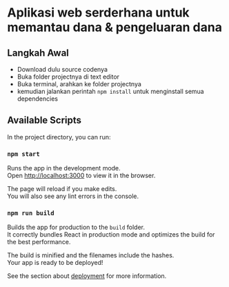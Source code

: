 # Aplikasi web serderhana untuk memantau dana & pengeluaran dana 

## Langkah Awal

- Download dulu source codenya
- Buka folder projectnya di text editor
- Buka terminal, arahkan ke folder projectnya
- kemudian jalankan perintah `npm install` untuk menginstall semua dependencies


## Available Scripts

In the project directory, you can run:

### `npm start`

Runs the app in the development mode.\
Open [http://localhost:3000](http://localhost:3000) to view it in the browser.

The page will reload if you make edits.\
You will also see any lint errors in the console.

### `npm run build`

Builds the app for production to the `build` folder.\
It correctly bundles React in production mode and optimizes the build for the best performance.

The build is minified and the filenames include the hashes.\
Your app is ready to be deployed!

See the section about [deployment](https://facebook.github.io/create-react-app/docs/deployment) for more information.

